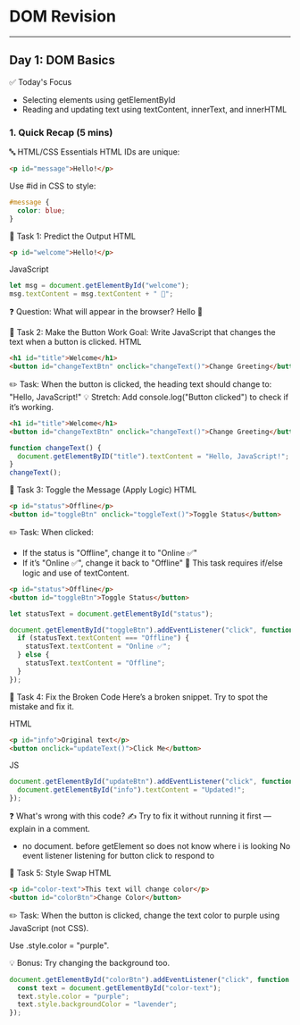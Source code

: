 # DOM Revision

---
## Day 1: DOM Basics
✅ Today's Focus
- Selecting elements using getElementById
- Reading and updating text using textContent, innerText, and innerHTML

### 1. Quick Recap (5 mins)
🔤 HTML/CSS Essentials
HTML IDs are unique:
```html
<p id="message">Hello!</p>
```
Use #id in CSS to style:
```css
#message {
  color: blue;
}
```
🧠 Task 1: Predict the Output
HTML
```html
<p id="welcome">Hello!</p>
```
JavaScript
```js
let msg = document.getElementById("welcome");
msg.textContent = msg.textContent + " 👋";
```
❓ Question: What will appear in the browser?
    Hello 👋

🔨 Task 2: Make the Button Work
Goal: Write JavaScript that changes the text when a button is clicked.
HTML
```html
<h1 id="title">Welcome</h1>
<button id="changeTextBtn" onclick="changeText()">Change Greeting</button>
```
✏️ Task:
When the button is clicked, the heading text should change to: "Hello, JavaScript!"
💡 Stretch: Add console.log("Button clicked") to check if it’s working.
```html
<h1 id="title">Welcome</h1>
<button id="changeTextBtn" onclick="changeText()">Change Greeting</button>
```
```js
function changeText() {
  document.getElementByID("title").textContent = "Hello, JavaScript!";
}
changeText();
```

🔁 Task 3: Toggle the Message (Apply Logic)
HTML
```html
<p id="status">Offline</p>
<button id="toggleBtn" onclick="toggleText()">Toggle Status</button>
```
✏️ Task:
When clicked:
- If the status is "Offline", change it to "Online ✅"
- If it’s "Online ✅", change it back to "Offline"
🎯 This task requires if/else logic and use of textContent.
```html
<p id="status">Offline</p>
<button id="toggleBtn">Toggle Status</button>
```
```js
let statusText = document.getElementById("status");

document.getElementById("toggleBtn").addEventListener("click", function () {
  if (statusText.textContent === "Offline") {
    statusText.textContent = "Online ✅";
  } else {
    statusText.textContent = "Offline";
  }
});
```

🧠 Task 4: Fix the Broken Code
Here’s a broken snippet. Try to spot the mistake and fix it.

HTML
```html
<p id="info">Original text</p>
<button onclick="updateText()">Click Me</button>
```
JS
```js
document.getElementById("updateBtn").addEventListener("click", function () {
  document.getElementById("info").textContent = "Updated!";
});
```
❓ What's wrong with this code?
✍️ Try to fix it without running it first — explain in a comment.
- no document. before getElement so does not know where i is looking
No event listener listening for button click to respond to

🎨 Task 5: Style Swap
HTML
```html
<p id="color-text">This text will change color</p>
<button id="colorBtn">Change Color</button>
```
✏️ Task:
When the button is clicked, change the text color to purple using JavaScript (not CSS).

Use .style.color = "purple".

💡 Bonus: Try changing the background too.
```js
document.getElementById("colorBtn").addEventListener("click", function () {
  const text = document.getElementById("color-text");
  text.style.color = "purple";
  text.style.backgroundColor = "lavender";
});
```